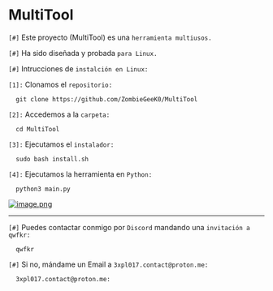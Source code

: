 # MultiTool

`[#]` Este proyecto (MultiTool) es una `herramienta multiusos.`

`[#]` Ha sido diseñada y probada `para Linux.`

`[#]` Intrucciones de `instalción en Linux:`

`[1]:` Clonamos el `repositorio:`

      git clone https://github.com/ZombieGeeK0/MultiTool
`[2]:` Accedemos a la `carpeta:`

      cd MultiTool
`[3]:` Ejecutamos el `instalador:`

      sudo bash install.sh
`[4]:` Ejecutamos la herramienta en `Python:`

      python3 main.py

[![image.png](https://i.postimg.cc/ZYLY0Q3R/image.png)](https://postimg.cc/G9Hn5qXw)

<hr>

`[#]` Puedes contactar conmigo por `Discord` mandando una `invitación a qwfkr:`

      qwfkr
`[#]` Si no, mándame un Email a `3xpl017.contact@proton.me:`

      3xpl017.contact@proton.me:
